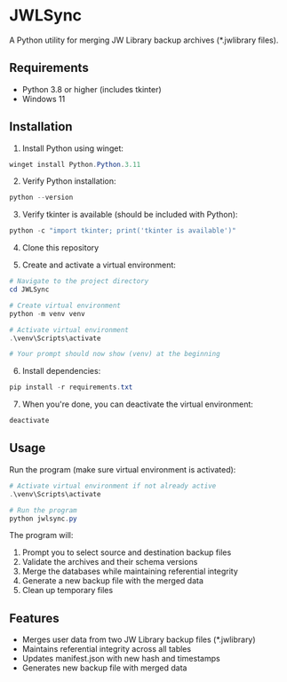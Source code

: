 # JWLSync

A Python utility for merging JW Library backup archives (*.jwlibrary files).

## Requirements

- Python 3.8 or higher (includes tkinter)
- Windows 11

## Installation

1. Install Python using winget:
```powershell
winget install Python.Python.3.11
```

2. Verify Python installation:
```powershell
python --version
```

3. Verify tkinter is available (should be included with Python):
```powershell
python -c "import tkinter; print('tkinter is available')"
```

4. Clone this repository

5. Create and activate a virtual environment:
```powershell
# Navigate to the project directory
cd JWLSync

# Create virtual environment
python -m venv venv

# Activate virtual environment
.\venv\Scripts\activate

# Your prompt should now show (venv) at the beginning
```

6. Install dependencies:
```powershell
pip install -r requirements.txt
```

7. When you're done, you can deactivate the virtual environment:
```powershell
deactivate
```

## Usage

Run the program (make sure virtual environment is activated):
```powershell
# Activate virtual environment if not already active
.\venv\Scripts\activate

# Run the program
python jwlsync.py
```

The program will:
1. Prompt you to select source and destination backup files
2. Validate the archives and their schema versions
3. Merge the databases while maintaining referential integrity
4. Generate a new backup file with the merged data
5. Clean up temporary files

## Features

- Merges user data from two JW Library backup files (*.jwlibrary)
- Maintains referential integrity across all tables
- Updates manifest.json with new hash and timestamps
- Generates new backup file with merged data 